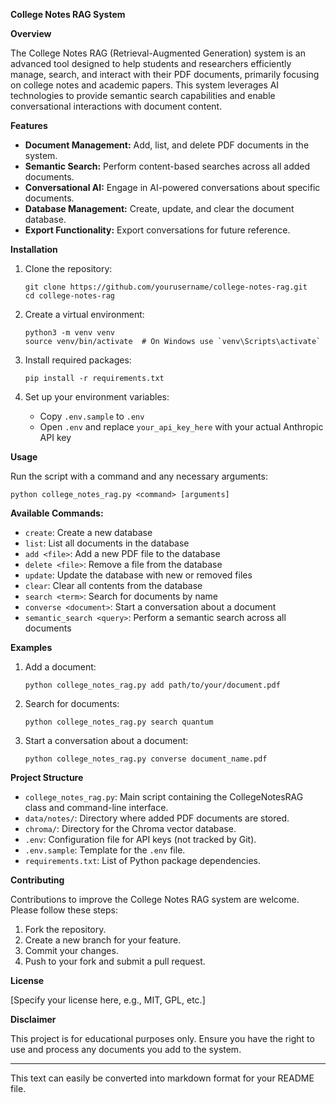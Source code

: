 

**College Notes RAG System**

**Overview**

The College Notes RAG (Retrieval-Augmented Generation) system is an advanced tool designed to help students and researchers efficiently manage, search, and interact with their PDF documents, primarily focusing on college notes and academic papers. This system leverages AI technologies to provide semantic search capabilities and enable conversational interactions with document content.

**Features**

- **Document Management:** Add, list, and delete PDF documents in the system.
- **Semantic Search:** Perform content-based searches across all added documents.
- **Conversational AI:** Engage in AI-powered conversations about specific documents.
- **Database Management:** Create, update, and clear the document database.
- **Export Functionality:** Export conversations for future reference.

**Installation**

1. Clone the repository:
   ```
   git clone https://github.com/yourusername/college-notes-rag.git
   cd college-notes-rag
   ```

2. Create a virtual environment:
   ```
   python3 -m venv venv
   source venv/bin/activate  # On Windows use `venv\Scripts\activate`
   ```

3. Install required packages:
   ```
   pip install -r requirements.txt
   ```

4. Set up your environment variables:
   - Copy `.env.sample` to `.env`
   - Open `.env` and replace `your_api_key_here` with your actual Anthropic API key

**Usage**

Run the script with a command and any necessary arguments:

```
python college_notes_rag.py <command> [arguments]
```

**Available Commands:**

- `create`: Create a new database
- `list`: List all documents in the database
- `add <file>`: Add a new PDF file to the database
- `delete <file>`: Remove a file from the database
- `update`: Update the database with new or removed files
- `clear`: Clear all contents from the database
- `search <term>`: Search for documents by name
- `converse <document>`: Start a conversation about a document
- `semantic_search <query>`: Perform a semantic search across all documents

**Examples**

1. Add a document:
   ```
   python college_notes_rag.py add path/to/your/document.pdf
   ```

2. Search for documents:
   ```
   python college_notes_rag.py search quantum
   ```

3. Start a conversation about a document:
   ```
   python college_notes_rag.py converse document_name.pdf
   ```

**Project Structure**

- `college_notes_rag.py`: Main script containing the CollegeNotesRAG class and command-line interface.
- `data/notes/`: Directory where added PDF documents are stored.
- `chroma/`: Directory for the Chroma vector database.
- `.env`: Configuration file for API keys (not tracked by Git).
- `.env.sample`: Template for the `.env` file.
- `requirements.txt`: List of Python package dependencies.

**Contributing**

Contributions to improve the College Notes RAG system are welcome. Please follow these steps:

1. Fork the repository.
2. Create a new branch for your feature.
3. Commit your changes.
4. Push to your fork and submit a pull request.

**License**

[Specify your license here, e.g., MIT, GPL, etc.]

**Disclaimer**

This project is for educational purposes only. Ensure you have the right to use and process any documents you add to the system.

---

This text can easily be converted into markdown format for your README file.

